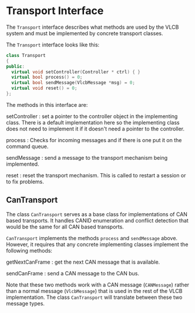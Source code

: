 # Transport Interface
The ```Transport``` interface describes what methods are used by the VLCB system
and must be implemented by concrete transport classes.

The ```Transport``` interface looks like this:
```C++
class Transport
{
public:
  virtual void setController(Controller * ctrl) { }
  virtual bool process() = 0;
  virtual bool sendMessage(VlcbMessage *msg) = 0;
  virtual void reset() = 0;
};
```

The methods in this interface are:

setController
: set a pointer to the controller object in the implementing class. 
There is a default implementation here so the implementing class does not need to implement
it if it doesn't need a pointer to the controller.

process
: Checks for incoming messages and if there is one put it on
the command queue.

sendMessage
: send a message to the transport mechanism being implemented.

reset
: reset the transport mechanism. This is called to restart a session or to fix problems.

## CanTransport
The class ```CanTransport``` serves as a base class for implementations of CAN based transports.
It handles CANID enumeration and conflict detection that would be the same for all CAN based transports. 

```CanTransport``` implements the methods ```process``` and ```sendMessage``` above. 
However, it requires that any concrete implementing classes implement the following methods:

getNextCanFrame
: get the next CAN message that is available.

sendCanFrame
: send a CAN message to the CAN bus.

Note that these two methods work with a CAN message (```CANMessage```) rather than a 
normal message (```VlcbMessage```) that is used in the rest of the VLCB implementation.
The class ```CanTransport``` will translate between these two message types.